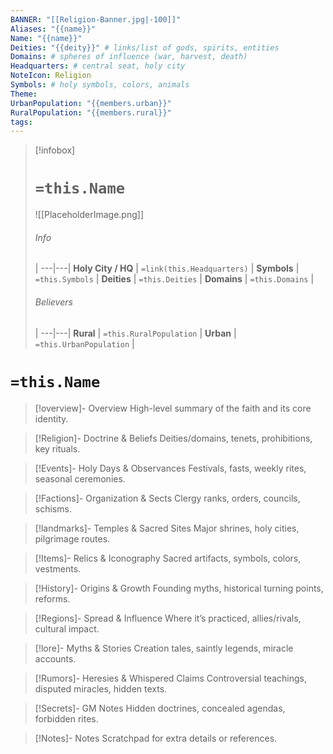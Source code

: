 ```yaml
---
BANNER: "[[Religion-Banner.jpg|-100]]"
Aliases: "{{name}}"
Name: "{{name}}"
Deities: "{{deity}}" # links/list of gods, spirits, entities
Domains: # spheres of influence (war, harvest, death)
Headquarters: # central seat, holy city
NoteIcon: Religion
Symbols: # holy symbols, colors, animals
Theme:
UrbanPopulation: "{{members.urban}}"
RuralPopulation: "{{members.rural}}"
tags:
---
```


> [!infobox]
> # `=this.Name`
> ![[PlaceholderImage.png]]
> ###### Info
>  |
> ---|---|
> **Holy City / HQ** | `=link(this.Headquarters)` |
> **Symbols** | `=this.Symbols` |
> **Deities** | `=this.Deities` |
> **Domains** | `=this.Domains` |
> ###### Believers
>  |
> ---|---|
> **Rural** | `=this.RuralPopulation` |
> **Urban** | `=this.UrbanPopulation` |


# `=this.Name`

> [!overview]- Overview
High-level summary of the faith and its core identity.

> [!Religion]- Doctrine & Beliefs
Deities/domains, tenets, prohibitions, key rituals.

> [!Events]- Holy Days & Observances
Festivals, fasts, weekly rites, seasonal ceremonies.

> [!Factions]- Organization & Sects
Clergy ranks, orders, councils, schisms.

> [!landmarks]- Temples & Sacred Sites
Major shrines, holy cities, pilgrimage routes.

> [!Items]- Relics & Iconography
Sacred artifacts, symbols, colors, vestments.

> [!History]- Origins & Growth
Founding myths, historical turning points, reforms.

> [!Regions]- Spread & Influence
Where it’s practiced, allies/rivals, cultural impact.

> [!lore]- Myths & Stories
Creation tales, saintly legends, miracle accounts.

> [!Rumors]- Heresies & Whispered Claims
Controversial teachings, disputed miracles, hidden texts.

> [!Secrets]- GM Notes
Hidden doctrines, concealed agendas, forbidden rites.

> [!Notes]- Notes
Scratchpad for extra details or references.
